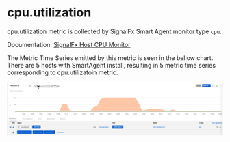 # cpu.utilization

cpu.utilization metric is collected by SignalFx Smart Agent monitor type `cpu`.

Documentation: [SignalFx Host CPU Monitor](https://docs.signalfx.com/en/latest/integrations/agent/monitors/cpu.html)

The Metric Time Series emitted by this metric is seen in the bellow chart. There are 5 hosts with SmartAgent install, resulting in 5 metric time series corresponding to cpu.utilizatoin metric.


![Host CPU Utilization Chart](https://github.com/kdroukman/ps_support/blob/master/lenovo/workshop/img/HostCPUMetric.png?raw=true)
